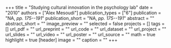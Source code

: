+++
title = "Studying cultural innovation in the psychology lab"
date = "2010"
authors = ["Alex Mesoudi"]
publication_types = ["6"]
publication = "NA, _pp. 175--191_"
publication_short = "NA, _pp. 175--191_"
abstract = ""
abstract_short = ""
image_preview = ""
selected = false
projects = []
tags = []
url_pdf = ""
url_preprint = ""
url_code = ""
url_dataset = ""
url_project = ""
url_slides = ""
url_video = ""
url_poster = ""
url_source = ""
math = true
highlight = true
[header]
image = ""
caption = ""
+++
